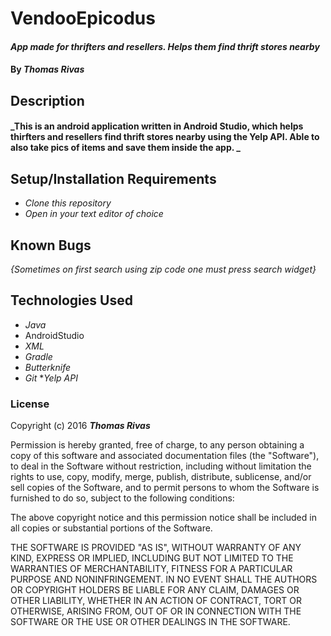 # VendooEpicodus

#### _App made for thrifters and resellers. Helps them find thrift stores nearby_

#### By _**Thomas Rivas**_

## Description

#### _This is an android application written in Android Studio, which helps thirfters and resellers find thrift stores nearby using the Yelp API. Able to also take pics of items and save them inside the app. _


## Setup/Installation Requirements

* _Clone this repository_
* _Open in your text editor of choice_


## Known Bugs

_{Sometimes on first search using zip code one must press search widget}_

## Technologies Used

* _Java_
* AndroidStudio
* _XML_
* _Gradle_
* _Butterknife_
* _Git_
*_Yelp API_




### License

Copyright (c) 2016 **_Thomas Rivas_**

Permission is hereby granted, free of charge, to any person obtaining a copy of this software and associated documentation files (the "Software"), to deal in the Software without restriction, including without limitation the rights to use, copy, modify, merge, publish, distribute, sublicense, and/or sell copies of the Software, and to permit persons to whom the Software is furnished to do so, subject to the following conditions:

The above copyright notice and this permission notice shall be included in all copies or substantial portions of the Software.

THE SOFTWARE IS PROVIDED "AS IS", WITHOUT WARRANTY OF ANY KIND, EXPRESS OR IMPLIED, INCLUDING BUT NOT LIMITED TO THE WARRANTIES OF MERCHANTABILITY, FITNESS FOR A PARTICULAR PURPOSE AND NONINFRINGEMENT. IN NO EVENT SHALL THE AUTHORS OR COPYRIGHT HOLDERS BE LIABLE FOR ANY CLAIM, DAMAGES OR OTHER LIABILITY, WHETHER IN AN ACTION OF CONTRACT, TORT OR OTHERWISE, ARISING FROM, OUT OF OR IN CONNECTION WITH THE SOFTWARE OR THE USE OR OTHER DEALINGS IN THE SOFTWARE.